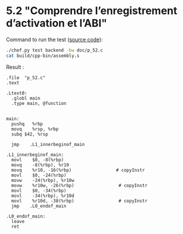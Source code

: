 # 5.2 "Comprendre l’enregistrement d’activation et l’ABI"

Command to run the test ([source code](p_52.c)):
```bash
./chef.py test backend -bw doc/p_52.c
cat build/cpp-bin/assembly.s
```


Result :
```ASM
.file  "p_52.c"
.text

.Ltext0:
  .globl main
  .type main, @function


main:
  pushq   %rbp
  movq    %rsp, %rbp
  subq $42, %rsp

  jmp    .L1_innerbeginof_main

.L1_innerbeginof_main:
  movl    $0, -8(%rbp)
  movq    -8(%rbp), %r10
  movq    %r10, -16(%rbp)                 # copyInstr
  movl    $0, -24(%rbp)
  movw    -24(%rbp), %r10w
  movw    %r10w, -26(%rbp)                 # copyInstr
  movl    $0, -34(%rbp)
  movl    -34(%rbp), %r10d
  movl    %r10d, -38(%rbp)                 # copyInstr
  jmp    .L0_endof_main

.L0_endof_main:
  leave
  ret

```
